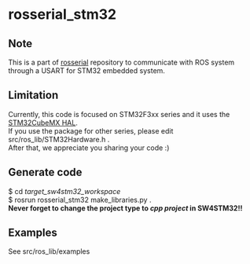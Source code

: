 # rosserial_stm32

## Note
This is a part of [rosserial](https://github.com/ros-drivers/rosserial) repository to communicate with ROS system through a USART for STM32 embedded system.

## Limitation
Currently, this code is focused on STM32F3xx series and it uses the [STM32CubeMX HAL](http://www.st.com/ja/development-tools/stm32cubemx.html).  
If you use the package for other series, please edit src/ros_lib/STM32Hardware.h .  
After that, we appreciate you sharing your code :)  

## Generate code
$ cd _target_sw4stm32_workspace_  
$ rosrun rosserial_stm32 make_libraries.py .  
**Never forget to change the project type to _cpp project_ in SW4STM32!!**  

## Examples
See src/ros_lib/examples  
